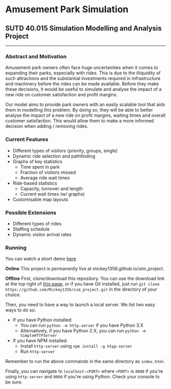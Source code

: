 # Amusement Park Simulation
## SUTD 40.015 Simulation Modelling and Analysis Project

---

### Abstract and Motivation
Amusement park owners often face huge uncertainties when it comes to expanding their parks, especially with rides. This is due to the illiquidity of such attractions and the substantial investments required in infrastructure and machinery before the rides can be made available. Before they make these decisions, it would be useful to simulate and analyse the impact of a new ride on customer satisfaction and profit margins. 

 

Our model aims to provide park owners with an easily scalable tool that aids them in modelling this problem. By doing so, they will be able to better analyse the impact of a new ride on profit margins, waiting times and overall customer satisfaction. This would allow them to make a more informed decision when adding / removing rides.

### Current Features
- Different types of visitors (priority, groups, single)
- Dynamic ride selection and pathfinding
- Graphs of key statistics
  - Time spent in park
  - Fraction of visitors missed
  - Average ride wait times
- Ride-based statistics
  - Capacity, turnover and length
  - Current wait times (w/ graphs)
- Customisable map layouts

### Possible Extensions
- Different types of rides
- Staffing schedule
- Dynamic visitor arrival rates

### Running

You can watch a short demo [here](https://www.youtube.com/watch?v=8OWnYG8p9ls)

**Online**
This project is permanently live at mickey1356.github.io/sim_project.

**Offline**
First, clone/download this repository. You can use the download link at the top right of [this page](https://github.com/Mickey1356/sim_project.git), or if you have Git installed, just run `git clone https://github.com/Mickey1356/sim_project.git` in the directory of your choice.

Then, you need to have a way to launch a local server. We list two easy ways to do so.
- If you have Python installed:
  - You can run `python -m http.server` if you have Python 3.X
  - Alternatively, if you have Python 2.X, you can run `python -m SimpleHTTPServer`
- If you have NPM installed:
  - Install `http-server` using `npm install -g htpp-server`
  - Run `http-server`

Remember to run the above commands in the same directory as `index.html`.

Finally, you can navigate to `localhost:<PORT>` where `<PORT>` is `8080` if you're using `http-server` and `8000` if you're using Python. Check your console to be sure.